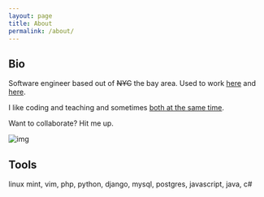 ```yaml
---
layout: page
title: About
permalink: /about/
---
```


## Bio

Software engineer based out of <s>NYC</s> the bay area. Used to work [here](http://ms.com) and [here](http://whitehouse.gov).

I like coding and teaching and sometimes [both at the same time](https://scripted.org/).

Want to collaborate? Hit me up.

![img](http://i.imgur.com/vpvRCg7.png)

## Tools

linux mint, vim, php, python, django, mysql, postgres, javascript, java, c#
